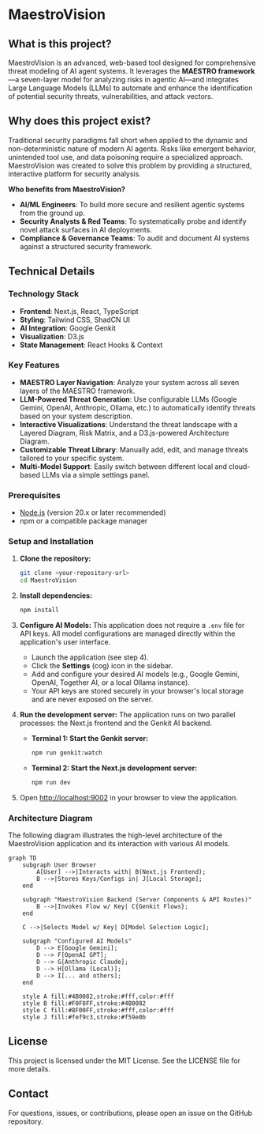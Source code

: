# MaestroVision

## What is this project?

MaestroVision is an advanced, web-based tool designed for comprehensive threat modeling of AI agent systems. It leverages the **MAESTRO framework**—a seven-layer model for analyzing risks in agentic AI—and integrates Large Language Models (LLMs) to automate and enhance the identification of potential security threats, vulnerabilities, and attack vectors.

## Why does this project exist?

Traditional security paradigms fall short when applied to the dynamic and non-deterministic nature of modern AI agents. Risks like emergent behavior, unintended tool use, and data poisoning require a specialized approach. MaestroVision was created to solve this problem by providing a structured, interactive platform for security analysis.

**Who benefits from MaestroVision?**
*   **AI/ML Engineers**: To build more secure and resilient agentic systems from the ground up.
*   **Security Analysts & Red Teams**: To systematically probe and identify novel attack surfaces in AI deployments.
*   **Compliance & Governance Teams**: To audit and document AI systems against a structured security framework.

## Technical Details

### Technology Stack

*   **Frontend**: Next.js, React, TypeScript
*   **Styling**: Tailwind CSS, ShadCN UI
*   **AI Integration**: Google Genkit
*   **Visualization**: D3.js
*   **State Management**: React Hooks & Context

### Key Features

*   **MAESTRO Layer Navigation**: Analyze your system across all seven layers of the MAESTRO framework.
*   **LLM-Powered Threat Generation**: Use configurable LLMs (Google Gemini, OpenAI, Anthropic, Ollama, etc.) to automatically identify threats based on your system description.
*   **Interactive Visualizations**: Understand the threat landscape with a Layered Diagram, Risk Matrix, and a D3.js-powered Architecture Diagram.
*   **Customizable Threat Library**: Manually add, edit, and manage threats tailored to your specific system.
*   **Multi-Model Support**: Easily switch between different local and cloud-based LLMs via a simple settings panel.

### Prerequisites

*   [Node.js](https://nodejs.org/) (version 20.x or later recommended)
*   npm or a compatible package manager

### Setup and Installation

1.  **Clone the repository:**
    ```bash
    git clone <your-repository-url>
    cd MaestroVision
    ```

2.  **Install dependencies:**
    ```bash
    npm install
    ```

3.  **Configure AI Models:**
    This application does not require a `.env` file for API keys. All model configurations are managed directly within the application's user interface.

    *   Launch the application (see step 4).
    *   Click the **Settings** (cog) icon in the sidebar.
    *   Add and configure your desired AI models (e.g., Google Gemini, OpenAI, Together AI, or a local Ollama instance).
    *   Your API keys are stored securely in your browser's local storage and are never exposed on the server.

4.  **Run the development server:**
    The application runs on two parallel processes: the Next.js frontend and the Genkit AI backend.

    *   **Terminal 1: Start the Genkit server:**
        ```bash
        npm run genkit:watch
        ```

    *   **Terminal 2: Start the Next.js development server:**
        ```bash
        npm run dev
        ```

5.  Open [http://localhost:9002](http://localhost:9002) in your browser to view the application.

### Architecture Diagram

The following diagram illustrates the high-level architecture of the MaestroVision application and its interaction with various AI models.

```mermaid
graph TD
    subgraph User Browser
        A[User] -->|Interacts with| B(Next.js Frontend);
        B -->|Stores Keys/Configs in| J[Local Storage];
    end

    subgraph "MaestroVision Backend (Server Components & API Routes)"
        B -->|Invokes Flow w/ Key| C{Genkit Flows};
    end

    C -->|Selects Model w/ Key| D[Model Selection Logic];

    subgraph "Configured AI Models"
        D --> E[Google Gemini];
        D --> F[OpenAI GPT];
        D --> G[Anthropic Claude];
        D --> H[Ollama (Local)];
        D --> I[... and others];
    end

    style A fill:#4B0082,stroke:#fff,color:#fff
    style B fill:#F0F8FF,stroke:#4B0082
    style C fill:#8F00FF,stroke:#fff,color:#fff
    style J fill:#fef9c3,stroke:#f59e0b
```

## License

This project is licensed under the MIT License. See the LICENSE file for more details.

## Contact

For questions, issues, or contributions, please open an issue on the GitHub repository.
